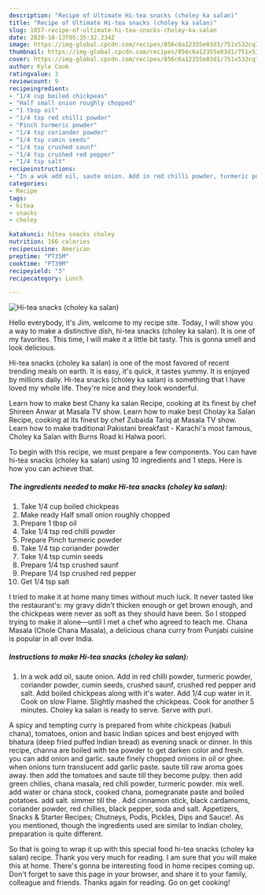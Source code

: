 ```yaml
---
description: "Recipe of Ultimate Hi-tea snacks (choley ka salan)"
title: "Recipe of Ultimate Hi-tea snacks (choley ka salan)"
slug: 1857-recipe-of-ultimate-hi-tea-snacks-choley-ka-salan
date: 2020-10-13T05:35:32.234Z
image: https://img-global.cpcdn.com/recipes/856c6a12355e03d1/751x532cq70/hi-tea-snacks-choley-ka-salan-recipe-main-photo.jpg
thumbnail: https://img-global.cpcdn.com/recipes/856c6a12355e03d1/751x532cq70/hi-tea-snacks-choley-ka-salan-recipe-main-photo.jpg
cover: https://img-global.cpcdn.com/recipes/856c6a12355e03d1/751x532cq70/hi-tea-snacks-choley-ka-salan-recipe-main-photo.jpg
author: Kyle Cook
ratingvalue: 3
reviewcount: 9
recipeingredient:
- "1/4 cup boiled chickpeas"
- "Half small onion roughly chopped"
- "1 tbsp oil"
- "1/4 tsp red chilli powder"
- "Pinch turmeric powder"
- "1/4 tsp coriander powder"
- "1/4 tsp cumin seeds"
- "1/4 tsp crushed saunf"
- "1/4 tsp crushed red pepper"
- "1/4 tsp salt"
recipeinstructions:
- "In a wok add oil, saute onion. Add in red chilli powder, turmeric powder, coriander powder, cumin seeds, crushed saunf, crushed red pepper and salt. Add boiled chickpeas along with it&#39;s water. Add 1/4 cup water in it. Cook on slow Flame. Slightly mashed the chickpeas. Cook for another 5 minutes. Choley ka salan is ready to serve. Serve with puri."
categories:
- Recipe
tags:
- hitea
- snacks
- choley

katakunci: hitea snacks choley 
nutrition: 166 calories
recipecuisine: American
preptime: "PT35M"
cooktime: "PT39M"
recipeyield: "3"
recipecategory: Lunch

---
```



![Hi-tea snacks (choley ka salan)](https://img-global.cpcdn.com/recipes/856c6a12355e03d1/751x532cq70/hi-tea-snacks-choley-ka-salan-recipe-main-photo.jpg)

Hello everybody, it's Jim, welcome to my recipe site. Today, I will show you a way to make a distinctive dish, hi-tea snacks (choley ka salan). It is one of my favorites. This time, I will make it a little bit tasty. This is gonna smell and look delicious.

Hi-tea snacks (choley ka salan) is one of the most favored of recent trending meals on earth. It is easy, it's quick, it tastes yummy. It is enjoyed by millions daily. Hi-tea snacks (choley ka salan) is something that I have loved my whole life. They're nice and they look wonderful.

Learn how to make best Chany ka salan Recipe, cooking at its finest by chef Shireen Anwar at Masala TV show. Learn how to make best Cholay ka Salan Recipe, cooking at its finest by chef Zubaida Tariq at Masala TV show. Learn how to make traditional Pakistani breakfast - Karachi&#39;s most famous, Choley ka Salan with Burns Road ki Halwa poori.


To begin with this recipe, we must prepare a few components. You can have hi-tea snacks (choley ka salan) using 10 ingredients and 1 steps. Here is how you can achieve that.

<!--inarticleads1-->

##### The ingredients needed to make Hi-tea snacks (choley ka salan):

1. Take 1/4 cup boiled chickpeas
1. Make ready Half small onion roughly chopped
1. Prepare 1 tbsp oil
1. Take 1/4 tsp red chilli powder
1. Prepare Pinch turmeric powder
1. Take 1/4 tsp coriander powder
1. Take 1/4 tsp cumin seeds
1. Prepare 1/4 tsp crushed saunf
1. Prepare 1/4 tsp crushed red pepper
1. Get 1/4 tsp salt


I tried to make it at home many times without much luck. It never tasted like the restaurant&#39;s: my gravy didn&#39;t thicken enough or get brown enough, and the chickpeas were never as soft as they should have been. So I stopped trying to make it alone—until I met a chef who agreed to teach me. Chana Masala (Chole Chana Masala), a delicious chana curry from Punjabi cuisine is popular in all over India. 

<!--inarticleads2-->

##### Instructions to make Hi-tea snacks (choley ka salan):

1. In a wok add oil, saute onion. Add in red chilli powder, turmeric powder, coriander powder, cumin seeds, crushed saunf, crushed red pepper and salt. Add boiled chickpeas along with it&#39;s water. Add 1/4 cup water in it. Cook on slow Flame. Slightly mashed the chickpeas. Cook for another 5 minutes. Choley ka salan is ready to serve. Serve with puri.


A spicy and tempting curry is prepared from white chickpeas (kabuli chana), tomatoes, onion and basic Indian spices and best enjoyed with bhatura (deep fried puffed Indian bread) as evening snack or dinner. In this recipe, channa are boiled with tea powder to get darken color and fresh. you can add onion and garlic. saute finely chopped onions in oil or ghee. when onions turn translucent add garlic paste. saute till raw aroma goes away. then add the tomatoes and saute till they become pulpy. then add green chilies, chana masala, red chili powder, turmeric powder. mix well. add water or chana stock, cooked chana, pomegranate paste and boiled potatoes. add salt. simmer till the . Add cinnamon stick, black cardamoms, coriander powder, red chillies, black pepper, soda and salt. Appetizers, Snacks &amp; Starter Recipes; Chutneys, Podis, Pickles, Dips and Sauce!. As you mentioned, though the ingredients used are similar to Indian choley, preparation is quite different. 

So that is going to wrap it up with this special food hi-tea snacks (choley ka salan) recipe. Thank you very much for reading. I am sure that you will make this at home. There's gonna be interesting food in home recipes coming up. Don't forget to save this page in your browser, and share it to your family, colleague and friends. Thanks again for reading. Go on get cooking!
